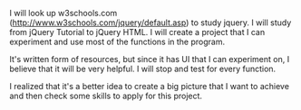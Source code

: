 I will look up w3schools.com (http://www.w3schools.com/jquery/default.asp) to study jquery. 
I will study from jQuery Tutorial to jQuery HTML.
I will create a project that I can experiment and use most of the functions in the program.


It's written form of resources, but since it has UI that I can experiment on, I believe that it will be very helpful. I will stop and test for every function. 

I realized that it's a better idea to create a big picture that I want to achieve and then check some skills to apply for this project. 


